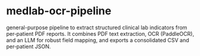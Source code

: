 # medlab-ocr-pipeline
 general-purpose pipeline to extract structured clinical lab indicators from per‑patient PDF reports. It combines PDF text extraction, OCR (PaddleOCR), and an LLM for robust field mapping, and exports a consolidated CSV and per‑patient JSON.
